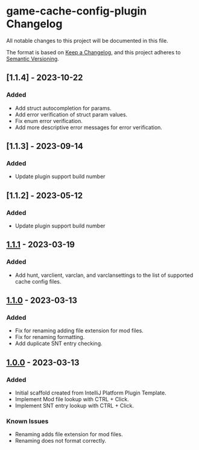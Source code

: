 <!-- Keep a Changelog guide -> https://keepachangelog.com -->

# game-cache-config-plugin Changelog

All notable changes to this project will be documented in this file.

The format is based on [Keep a Changelog](https://keepachangelog.com/en/1.0.0/),
and this project adheres to [Semantic Versioning](https://semver.org/spec/v2.0.0.html).

## [1.1.4] - 2023-10-22

### Added

- Add struct autocompletion for params.
- Add error verification of struct param values.
- Fix enum error verification.
- Add more descriptive error messages for error verification.

## [1.1.3] - 2023-09-14

### Added

- Update plugin support build number

## [1.1.2] - 2023-05-12

### Added

- Update plugin support build number

## [1.1.1] - 2023-03-19

### Added

- Add hunt, varclient, varclan, and varclansettings to the list of supported cache config files.

## [1.1.0] - 2023-03-13

### Added

- Fix for renaming adding file extension for mod files. 
- Fix for renaming formatting. 
- Add duplicate SNT entry checking.

## [1.0.0] - 2023-03-13

### Added

- Initial scaffold created from IntelliJ Platform Plugin Template. 
- Implement Mod file lookup with CTRL + Click. 
- Implement SNT entry lookup with CTRL + Click.

### Known Issues

- Renaming adds file extension for mod files. 
- Renaming does not format correctly.

[unreleased]: https://github.com/shantyps/game-cache-config-plugin/compare/v1.1.1...HEAD
[1.1.1]: https://github.com/shantyps/game-cache-config-plugin/compare/v1.1.0...v1.1.1
[1.1.0]: https://github.com/shantyps/game-cache-config-plugin/compare/v1.0.0...v1.1.0
[1.0.0]: https://github.com/shantyps/game-cache-config-plugin/releases/tag/v1.0.0